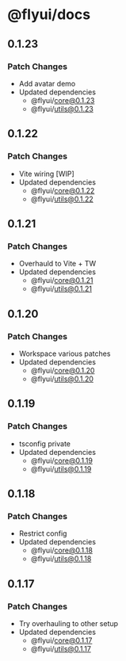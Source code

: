 # @flyui/docs

## 0.1.23

### Patch Changes

- Add avatar demo
- Updated dependencies
  - @flyui/core@0.1.23
  - @flyui/utils@0.1.23

## 0.1.22

### Patch Changes

- Vite wiring [WIP]
- Updated dependencies
  - @flyui/core@0.1.22
  - @flyui/utils@0.1.22

## 0.1.21

### Patch Changes

- Overhauld to Vite + TW
- Updated dependencies
  - @flyui/core@0.1.21
  - @flyui/utils@0.1.21

## 0.1.20

### Patch Changes

- Workspace various patches
- Updated dependencies
  - @flyui/core@0.1.20
  - @flyui/utils@0.1.20

## 0.1.19

### Patch Changes

- tsconfig private
- Updated dependencies
  - @flyui/core@0.1.19
  - @flyui/utils@0.1.19

## 0.1.18

### Patch Changes

- Restrict config
- Updated dependencies
  - @flyui/core@0.1.18
  - @flyui/utils@0.1.18

## 0.1.17

### Patch Changes

- Try overhauling to other setup
- Updated dependencies
  - @flyui/core@0.1.17
  - @flyui/utils@0.1.17
